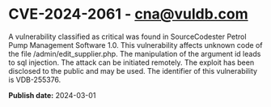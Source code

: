 # CVE-2024-2061 - cna@vuldb.com

A vulnerability classified as critical was found in SourceCodester Petrol Pump Management Software 1.0. This vulnerability affects unknown code of the file /admin/edit_supplier.php. The manipulation of the argument id leads to sql injection. The attack can be initiated remotely. The exploit has been disclosed to the public and may be used. The identifier of this vulnerability is VDB-255376.

**Publish date:** 2024-03-01
